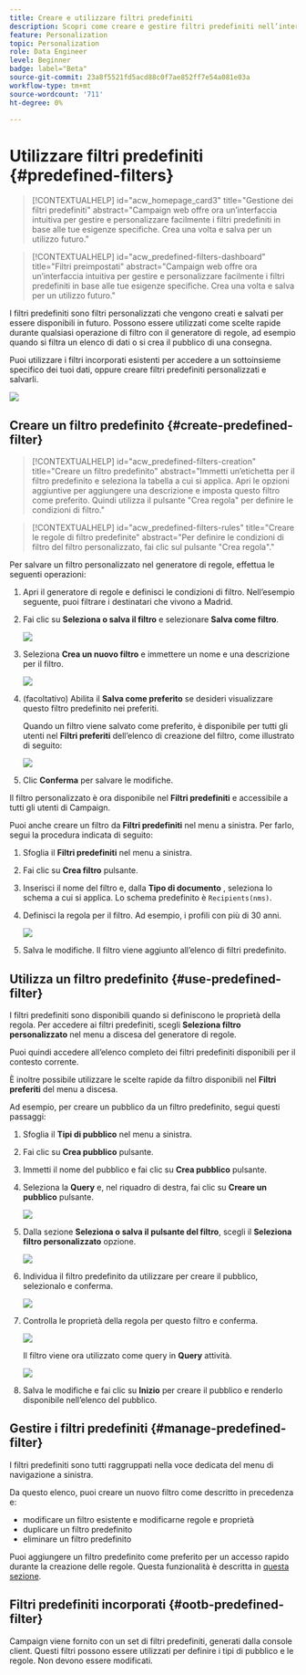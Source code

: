 ```yaml
---
title: Creare e utilizzare filtri predefiniti
description: Scopri come creare e gestire filtri predefiniti nell’interfaccia web di Adobe Campaign
feature: Personalization
topic: Personalization
role: Data Engineer
level: Beginner
badge: label="Beta"
source-git-commit: 23a8f5521fd5acd88c0f7ae852ff7e54a081e03a
workflow-type: tm+mt
source-wordcount: '711'
ht-degree: 0%

---
```


# Utilizzare filtri predefiniti {#predefined-filters}

>[!CONTEXTUALHELP]
>id="acw_homepage_card3"
>title="Gestione dei filtri predefiniti"
>abstract="Campaign web offre ora un’interfaccia intuitiva per gestire e personalizzare facilmente i filtri predefiniti in base alle tue esigenze specifiche. Crea una volta e salva per un utilizzo futuro."

>[!CONTEXTUALHELP]
>id="acw_predefined-filters-dashboard"
>title="Filtri preimpostati"
>abstract="Campaign web offre ora un’interfaccia intuitiva per gestire e personalizzare facilmente i filtri predefiniti in base alle tue esigenze specifiche. Crea una volta e salva per un utilizzo futuro."

I filtri predefiniti sono filtri personalizzati che vengono creati e salvati per essere disponibili in futuro. Possono essere utilizzati come scelte rapide durante qualsiasi operazione di filtro con il generatore di regole, ad esempio quando si filtra un elenco di dati o si crea il pubblico di una consegna.

Puoi utilizzare i filtri incorporati esistenti per accedere a un sottoinsieme specifico dei tuoi dati, oppure creare filtri predefiniti personalizzati e salvarli.

![](assets/predefined-filters-menu.png)


## Creare un filtro predefinito {#create-predefined-filter}

>[!CONTEXTUALHELP]
>id="acw_predefined-filters-creation"
>title="Creare un filtro predefinito"
>abstract="Immetti un’etichetta per il filtro predefinito e seleziona la tabella a cui si applica. Apri le opzioni aggiuntive per aggiungere una descrizione e imposta questo filtro come preferito. Quindi utilizza il pulsante &quot;Crea regola&quot; per definire le condizioni di filtro."


>[!CONTEXTUALHELP]
>id="acw_predefined-filters-rules"
>title="Creare le regole di filtro predefinite"
>abstract="Per definire le condizioni di filtro del filtro personalizzato, fai clic sul pulsante &quot;Crea regola&quot;."


Per salvare un filtro personalizzato nel generatore di regole, effettua le seguenti operazioni:

1. Apri il generatore di regole e definisci le condizioni di filtro. Nell’esempio seguente, puoi filtrare i destinatari che vivono a Madrid.
1. Fai clic su **Seleziona o salva il filtro** e selezionare **Salva come filtro**.

   ![](assets/predefined-filters-save.png)

1. Seleziona **Crea un nuovo filtro** e immettere un nome e una descrizione per il filtro.

   ![](assets/predefined-filters-save-filter.png)

1. (facoltativo) Abilita il **Salva come preferito** se desideri visualizzare questo filtro predefinito nei preferiti.


   Quando un filtro viene salvato come preferito, è disponibile per tutti gli utenti nel **Filtri preferiti** dell’elenco di creazione del filtro, come illustrato di seguito:

   ![](assets/predefined-filters-favorite.png)


1. Clic **Conferma** per salvare le modifiche.

Il filtro personalizzato è ora disponibile nel **Filtri predefiniti** e accessibile a tutti gli utenti di Campaign.

Puoi anche creare un filtro da **Filtri predefiniti** nel menu a sinistra. Per farlo, segui la procedura indicata di seguito:

1. Sfoglia il **Filtri predefiniti** nel menu a sinistra.
1. Fai clic su **Crea filtro** pulsante.
1. Inserisci il nome del filtro e, dalla **Tipo di documento** , seleziona lo schema a cui si applica. Lo schema predefinito è `Recipients(nms)`.
1. Definisci la regola per il filtro. Ad esempio, i profili con più di 30 anni.

   ![](assets/filter-30+.png)

1. Salva le modifiche. Il filtro viene aggiunto all’elenco di filtri predefinito.

## Utilizza un filtro predefinito {#use-predefined-filter}

I filtri predefiniti sono disponibili quando si definiscono le proprietà della regola. Per accedere ai filtri predefiniti, scegli **Seleziona filtro personalizzato** nel menu a discesa del generatore di regole.

Puoi quindi accedere all’elenco completo dei filtri predefiniti disponibili per il contesto corrente.

È inoltre possibile utilizzare le scelte rapide da filtro disponibili nel **Filtri preferiti** del menu a discesa.

Ad esempio, per creare un pubblico da un filtro predefinito, segui questi passaggi:

1. Sfoglia il **Tipi di pubblico** nel menu a sinistra.
1. Fai clic su **Crea pubblico** pulsante.
1. Immetti il nome del pubblico e fai clic su **Crea pubblico** pulsante.
1. Seleziona la **Query** e, nel riquadro di destra, fai clic su **Creare un pubblico** pulsante.

   ![](assets//build-audience-from-filter.png)

1. Dalla sezione **Seleziona o salva il pulsante del filtro**, scegli il **Seleziona filtro personalizzato** opzione.

   ![](assets/build-audience-select-custom-filter.png)

1. Individua il filtro predefinito da utilizzare per creare il pubblico, selezionalo e conferma.

   ![](assets/build-audience-filter-list.png)

1. Controlla le proprietà della regola per questo filtro e conferma.

   ![](assets/build-audience-check.png)

   Il filtro viene ora utilizzato come query in **Query** attività.

   ![](assets/build-audience-confirm.png)

1. Salva le modifiche e fai clic su **Inizio** per creare il pubblico e renderlo disponibile nell’elenco del pubblico.

## Gestire i filtri predefiniti {#manage-predefined-filter}

I filtri predefiniti sono tutti raggruppati nella voce dedicata del menu di navigazione a sinistra.

Da questo elenco, puoi creare un nuovo filtro come descritto in precedenza e:

* modificare un filtro esistente e modificarne regole e proprietà
* duplicare un filtro predefinito
* eliminare un filtro predefinito

Puoi aggiungere un filtro predefinito come preferito per un accesso rapido durante la creazione delle regole. Questa funzionalità è descritta in [questa sezione](#create-predefined-filter).

## Filtri predefiniti incorporati {#ootb-predefined-filter}

Campaign viene fornito con un set di filtri predefiniti, generati dalla console client. Questi filtri possono essere utilizzati per definire i tipi di pubblico e le regole. Non devono essere modificati.
